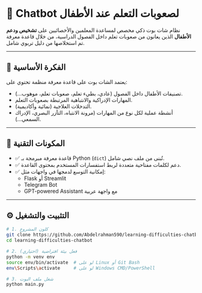# 🧠 Chatbot لصعوبات التعلم عند الأطفال

نظام شات بوت ذكي مخصص لمساعدة المعلمين والأخصائيين على **تشخيص ودعم الأطفال** الذين يعانون من صعوبات تعلم داخل الفصول الدراسية، من خلال قاعدة معرفة تم استخلاصها من دليل تربوي شامل.

---

## 📌 الفكرة الأساسية
يعتمد الشات بوت على قاعدة معرفة منظمة تحتوي على:
- تصنيفات الأطفال داخل الفصول (عادي، بطيء تعلم، صعوبات تعلم، موهوب...).
- المهارات الإدراكية والانتباهية المرتبطة بصعوبات التعلم.
- التدخلات العلاجية (نمائية وأكاديمية).
- أنشطة عملية لكل نوع من المهارات (مرونة الانتباه، التآزر البصري، الإدراك السمعي...).

---

## 🧩 المكونات التقنية

- ✅ قاعدة معرفة مبرمجة بـ Python (`dict`) تُبنى من ملف نصي شامل.
- ✅ دعم لكلمات مفتاحية متعددة لربط استفسارات المستخدم بمحتوى القاعدة.
- ✅ إمكانية التوسع لدمجها في واجهات مثل:
  - Flask أو Streamlit
  - Telegram Bot
  - GPT-powered Assistant مع واجهة عربية

---

## ⚙️ التثبيت والتشغيل

```bash
# 1. كلون المشروع
git clone https://github.com/Abdelrahman590/learning-difficulties-chatbot.git
cd learning-difficulties-chatbot

# 2. (اختياري) فعل بيئة افتراضية
python -m venv env
source env/bin/activate  # لو على Linux أو Git Bash
env\Scripts\activate     # لو على Windows CMD/PowerShell

# 3. شغل ملف البوت
python main.py
